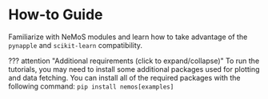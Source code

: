 # How-to Guide

Familiarize with NeMoS modules and learn how to take advantage of the `pynapple` and `scikit-learn` compatibility.

??? attention "Additional requirements (click to expand/collapse)"
    To run the tutorials, you may need to install some additional packages used for plotting and data fetching.
    You can install all of the required packages with the following command:
    ```
    pip install nemos[examples]
    ```